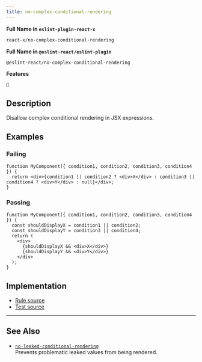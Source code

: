 ```yaml
---
title: no-complex-conditional-rendering
---
```


**Full Name in `eslint-plugin-react-x`**

```sh copy
react-x/no-complex-conditional-rendering
```

**Full Name in `@eslint-react/eslint-plugin`**

```sh copy
@eslint-react/no-complex-conditional-rendering
```

**Features**

`🧪`

## Description

Disallow complex conditional rendering in JSX expressions.

## Examples

### Failing

```tsx
function MyComponent({ condition1, condition2, condition3, condition4 }) {
  return <div>{condition1 || condition2 ? <div>X</div> : condition3 || condition4 ? <div>Y</div> : null}</div>;
}
```

### Passing

```tsx
function MyComponent({ condition1, condition2, condition3, condition4 }) {
  const shouldDisplayX = condition1 || condition2;
  const shouldDisplayY = condition3 || condition4;
  return (
    <div>
      {shouldDisplayX && <div>X</div>}
      {shouldDisplayY && <div>Y</div>}
    </div>
  );
}
```

## Implementation

- [Rule source](https://github.com/Rel1cx/eslint-react/tree/main/packages/plugins/eslint-plugin-react-x/src/rules/no-complex-conditional-rendering.ts)
- [Test source](https://github.com/Rel1cx/eslint-react/tree/main/packages/plugins/eslint-plugin-react-x/src/rules/no-complex-conditional-rendering.spec.ts)

---

## See Also

- [`no-leaked-conditional-rendering`](./no-leaked-conditional-rendering)\
  Prevents problematic leaked values from being rendered.
